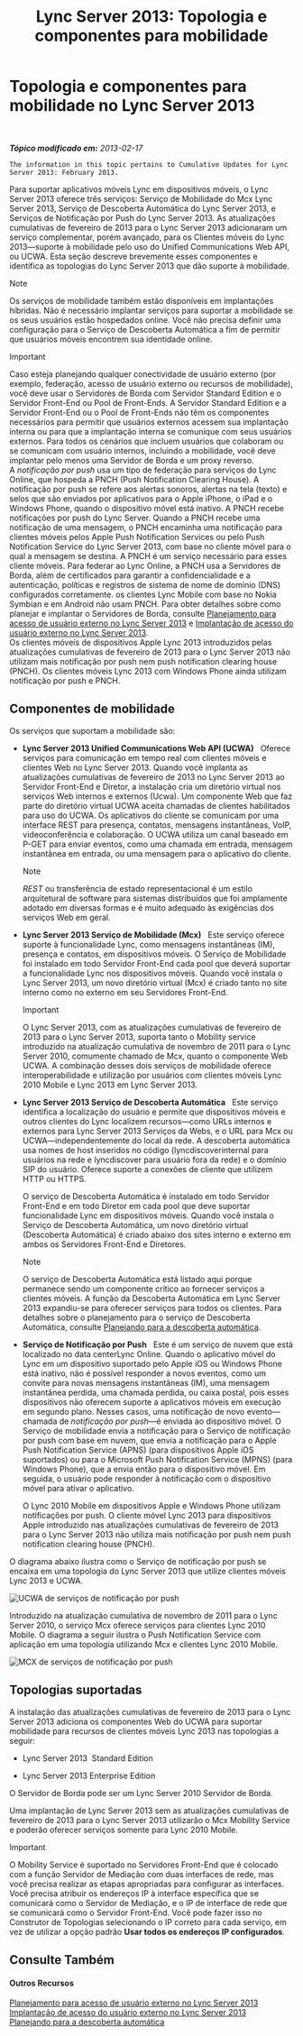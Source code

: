 ﻿---
title: 'Lync Server 2013: Topologia e componentes para mobilidade'
TOCTitle: Topologia e componentes para mobilidade
ms:assetid: be3cae7a-095d-4785-91ba-6fac99eba92a
ms:mtpsurl: https://technet.microsoft.com/pt-br/library/Hh690037(v=OCS.15)
ms:contentKeyID: 49307953
ms.date: 05/19/2016
mtps_version: v=OCS.15
ms.translationtype: HT
---

# Topologia e componentes para mobilidade no Lync Server 2013

 

_**Tópico modificado em:** 2013-02-17_

    The information in this topic pertains to Cumulative Updates for Lync Server 2013: February 2013.

Para suportar aplicativos móveis Lync em dispositivos móveis, o Lync Server 2013 oferece três serviços: Serviço de Mobilidade do Mcx Lync Server 2013, Serviço de Descoberta Automática do Lync Server 2013, e Serviços de Notificação por Push do Lync Server 2013. As atualizações cumulativas de fevereiro de 2013 para o Lync Server 2013 adicionaram um serviço complementar, porém avançado, para os Clientes móveis do Lync 2013—suporte à mobilidade pelo uso do Unified Communications Web API, ou UCWA. Esta seção descreve brevemente esses componentes e identifica as topologias do Lync Server 2013 que dão suporte à mobilidade.

> [!note]  
> Os serviços de mobilidade também estão disponíveis em implantações híbridas. Não é necessário implantar serviços para suportar a mobilidade se os seus usuários estão hospedados online. Você não precisa definir uma configuração para o Serviço de Descoberta Automática a fim de permitir que usuários móveis encontrem sua identidade online.

> [!important]  
> Caso esteja planejando qualquer conectividade de usuário externo (por exemplo, federação, acesso de usuário externo ou recursos de mobilidade), você deve usar o Servidores de Borda com Servidor Standard Edition e o Servidor Front-End ou Pool de Front-Ends. A Servidor Standard Edition e a Servidor Front-End ou o Pool de Front-Ends não têm os componentes necessários para permitir que usuários externos acessem sua implantação interna ou para que a implantação interna se comunique com seus usuários externos. Para todos os cenários que incluem usuários que colaboram ou se comunicam com usuário internos, incluindo a mobilidade, você deve implantar pelo menos uma Servidor de Borda e um proxy reverso.<br />A <em>notificação por push</em> usa um tipo de federação para serviços do Lync Online, que hospeda a PNCH (Push Notification Clearing House). A notificação por push se refere aos alertas sonoros, alertas na tela (texto) e selos que são enviados por aplicativos para o Apple iPhone, o iPad e o Windows Phone, quando o dispositivo móvel está inativo. A PNCH recebe notificações por push do Lync Server. Quando a PNCH recebe uma notificação de uma mensagem, o PNCH encaminha uma notificação para clientes móveis pelos Apple Push Notification Services ou pelo Push Notification Service do Lync Server 2013, com base no cliente móvel para o qual a mensagem se destina. A PNCH é um serviço necessário para esses cliente móveis. Para federar ao Lync Online, a PNCH usa a Servidores de Borda, além de certificados para garantir a confidencialidade e a autenticação, políticas e registros de sistema de nome de domínio (DNS) configurados corretamente. os clientes Lync Mobile com base no Nokia Symbian e em Android não usam PNCH. Para obter detalhes sobre como planejar e implantar o Servidores de Borda, consulte <a href="lync-server-2013-planning-for-external-user-access.md">Planejamento para acesso de usuário externo no Lync Server 2013</a> e <a href="lync-server-2013-deploying-external-user-access.md">Implantação de acesso do usuário externo no Lync Server 2013</a>.<br />Os clientes móveis de dispositivos Apple Lync 2013 introduzidos pelas atualizações cumulativas de fevereiro de 2013 para o Lync Server 2013 não utilizam mais notificação por push nem push notification clearing house (PNCH). Os clientes móveis Lync 2013 com Windows Phone ainda utilizam notificação por push e PNCH.

## Componentes de mobilidade

Os serviços que suportam a mobilidade são:

  - **Lync Server 2013 Unified Communications Web API (UCWA)**   Oferece serviços para comunicação em tempo real com clientes móveis e clientes Web no Lync Server 2013. Quando você implanta as atualizações cumulativas de fevereiro de 2013 no Lync Server 2013 ao Servidor Front-End e Diretor, a instalação cria um diretório virtual nos serviços Web internos e externos (Ucwa). Um componente Web que faz parte do diretório virtual UCWA aceita chamadas de clientes habilitados para uso do UCWA. Os aplicativos do cliente se comunicam por uma interface REST para presença, contatos, mensagens instantâneas, VoIP, videoconferência e colaboração. O UCWA utiliza um canal baseado em P-GET para enviar eventos, como uma chamada em entrada, mensagem instantânea em entrada, ou uma mensagem para o aplicativo do cliente.
    
    > [!note]  
    > <em>REST</em> ou transferência de estado representacional é um estilo arquitetural de software para sistemas distribuídos que foi amplamente adotado em diversas formas e é muito adequado às exigências dos serviços Web em geral.

  - **Lync Server 2013 Serviço de Mobilidade (Mcx)**   Este serviço oferece suporte à funcionalidade Lync, como mensagens instantâneas (IM), presença e contatos, em dispositivos móveis. O Serviço de Mobilidade foi instalado em todo Servidor Front-End cada pool que deverá suportar a funcionalidade Lync nos dispositivos móveis. Quando você instala o Lync Server 2013, um novo diretório virtual (Mcx) é criado tanto no site interno como no externo em seu Servidores Front-End.
    
    > [!important]  
    > O Lync Server 2013, com as atualizações cumulativas de fevereiro de 2013 para o Lync Server 2013, suporta tanto o Mobility service introduzido na atualização cumulativa de novembro de 2011 para o Lync Server 2010, comumente chamado de Mcx, quanto o componente Web UCWA. A combinação desses dois serviços de mobilidade oferece interoperabilidade e utilização por usuários com clientes móveis Lync 2010 Mobile e Lync 2013 em Lync Server 2013.

  - **Lync Server 2013 Serviço de Descoberta Automática**   Este serviço identifica a localização do usuário e permite que dispositivos móveis e outros clientes do Lync localizem recursos—como URLs internos e externos para Lync Server 2013 Serviços da Webs, e o URL para Mcx ou UCWA—independentemente do local da rede. A descoberta automática usa nomes de host inseridos no código (lyncdiscoverinternal para usuários na rede e lyncdiscover para usuário fora da rede) e o domínio SIP do usuário. Oferece suporte a conexões de cliente que utilizem HTTP ou HTTPS.
    
    O serviço de Descoberta Automática é instalado em todo Servidor Front-End e em todo Diretor em cada pool que deve suportar funcionalidade Lync em dispositivos móveis. Quando você instala o Serviço de Descoberta Automática, um novo diretório virtual (Descoberta Automática) é criado abaixo dos sites interno e externo em ambos os Servidores Front-End e Diretores.
    
    > [!note]  
    > O serviço de Descoberta Automática está listado aqui porque permanece sendo um componente crítico ao fornecer serviços a clientes móveis. A função da Descoberta Automática em Lync Server 2013 expandiu-se para oferecer serviços para todos os clientes. Para detalhes sobre o planejamento para o serviço de Descoberta Automática, consulte <a href="lync-server-2013-planning-for-autodiscover.md">Planejando para a descoberta automática</a>.

  - **Serviço de Notificação por Push**   Este é um serviço de nuvem que está localizado no data centerLync Online. Quando o aplicativo móvel do Lync em um dispositivo suportado pelo Apple iOS ou Windows Phone está inativo, não é possível responder a novos eventos, como um convite para novas mensagens instantâneas (IM), uma mensagem instantânea perdida, uma chamada perdida, ou caixa postal, pois esses dispositivos não oferecem suporte a aplicativos móveis em execução em segundo plano. Nesses casos, uma notificação de novo evento—chamada de *notificação por push*—é enviada ao dispositivo móvel. O Serviço de mobilidade envia a notificação para o Serviço de notificação por push com base em nuvem, que envia a notificação para o Apple Push Notification Service (APNS) (para dispositivos Apple iOS suportados) ou para o Microsoft Push Notification Service (MPNS) (para Windows Phone), que a envia então para o dispositivo móvel. Em seguida, o usuário pode responder à notificação com o dispositivo móvel para ativar o aplicativo.
    
    O Lync 2010 Mobile em dispositivos Apple e Windows Phone utilizam notificações por push. O cliente móvel Lync 2013 para dispositivos Apple introduzido nas atualizações cumulativas de fevereiro de 2013 para o Lync Server 2013 não utiliza mais notificação por push nem push notification clearing house (PNCH).

O diagrama abaixo ilustra como o Serviço de notificação por push se encaixa em uma topologia do Lync Server 2013 que utilize clientes móveis Lync 2013 e UCWA.

![UCWA de serviços de notificação por push](images/Hh690037.166d60fd-ff71-4ffe-9f66-3c8bbde0b5ae(OCS.15).jpg "UCWA de serviços de notificação por push")

Introduzido na atualização cumulativa de novembro de 2011 para o Lync Server 2010, o serviço Mcx oferece serviços para clientes Lync 2010 Mobile. O diagrama a seguir ilustra o Push Notification Service com aplicação em uma topologia utilizando Mcx e clientes Lync 2010 Mobile.

![MCX de serviços de notificação por push](images/Hh690037.3081634e-60e7-4348-b24e-bbbf05a90f5f(OCS.15).jpg "MCX de serviços de notificação por push")

## Topologias suportadas

A instalação das atualizações cumulativas de fevereiro de 2013 para o Lync Server 2013 adiciona os componentes Web do UCWA para suportar mobilidade para recursos de clientes móveis Lync 2013 nas topologias a seguir:

  - Lync Server 2013  Standard Edition

  - Lync Server 2013 Enterprise Edition

O Servidor de Borda pode ser um Lync Server 2010 Servidor de Borda.

Uma implantação de Lync Server 2013 sem as atualizações cumulativas de fevereiro de 2013 para o Lync Server 2013 utilizarão o Mcx Mobility Service e poderão oferecer serviços somente para Lync 2010 Mobile.

> [!important]  
> O Mobility Service é suportado no Servidores Front-End que é colocado com a função Servidor de Mediação com duas interfaces de rede, mas você precisa realizar as etapas apropriadas para configurar as interfaces. Você precisa atribuir os endereços IP à interface específica que se comunicará como o Servidor de Mediação, e o IP de interface de rede que se comunicará como o Servidor Front-End. Você pode fazer isso no Construtor de Topologias selecionando o IP correto para cada serviço, em vez de utilizar a opção padrão <strong>Usar todos os endereços IP configurados</strong>.

## Consulte Também

#### Outros Recursos

[Planejamento para acesso de usuário externo no Lync Server 2013](lync-server-2013-planning-for-external-user-access.md)  
[Implantação de acesso do usuário externo no Lync Server 2013](lync-server-2013-deploying-external-user-access.md)  
[Planejando para a descoberta automática](lync-server-2013-planning-for-autodiscover.md)

